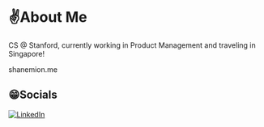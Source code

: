 # ✌️About Me
CS @ Stanford, currently working in Product Management and traveling in Singapore!


shanemion.me


## 😁Socials
[![LinkedIn](https://img.shields.io/badge/LinkedIn-%230077B5.svg?logo=linkedin&logoColor=white)](https://www.linkedin.com/in/shanemion/)
